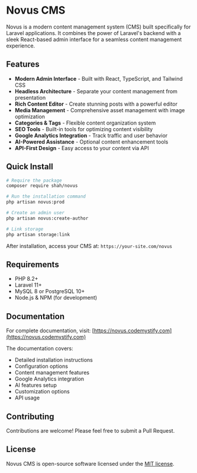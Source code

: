 # Novus CMS

Novus is a modern content management system (CMS) built specifically for Laravel applications. It combines the power of Laravel's backend with a sleek React-based admin interface for a seamless content management experience.

## Features

- **Modern Admin Interface** - Built with React, TypeScript, and Tailwind CSS
- **Headless Architecture** - Separate your content management from presentation
- **Rich Content Editor** - Create stunning posts with a powerful editor
- **Media Management** - Comprehensive asset management with image optimization
- **Categories & Tags** - Flexible content organization system
- **SEO Tools** - Built-in tools for optimizing content visibility
- **Google Analytics Integration** - Track traffic and user behavior
- **AI-Powered Assistance** - Optional content enhancement tools
- **API-First Design** - Easy access to your content via API

## Quick Install

```bash
# Require the package
composer require shah/novus

# Run the installation command
php artisan novus:prod

# Create an admin user
php artisan novus:create-author

# Link storage
php artisan storage:link
```

After installation, access your CMS at: `https://your-site.com/novus`

## Requirements

- PHP 8.2+
- Laravel 11+
- MySQL 8 or PostgreSQL 10+
- Node.js & NPM (for development)

## Documentation

For complete documentation, visit:
[https://novus.codemystify.com](https://novus.codemystify.com)

The documentation covers:
- Detailed installation instructions
- Configuration options
- Content management features
- Google Analytics integration
- AI features setup
- Customization options
- API usage

## Contributing

Contributions are welcome! Please feel free to submit a Pull Request.

## License

Novus CMS is open-source software licensed under the [MIT license](https://opensource.org/licenses/MIT).
